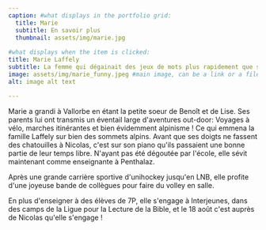 ```yaml
---
caption: #what displays in the portfolio grid:
  title: Marie
  subtitle: En savoir plus
  thumbnail: assets/img/marie.jpg
  
#what displays when the item is clicked:
title: Marie Laffely
subtitle: La femme qui dégainait des jeux de mots plus rapidement que son ombre.
image: assets/img/marie_funny.jpeg #main image, can be a link or a file in assets/img/portfolio
alt: image alt text

---
```

Marie a grandi à Vallorbe en étant la petite soeur de Benoît et de Lise. 
Ses parents lui ont transmis un éventail large d'aventures out-door: Voyages à vélo, marches itinérantes et bien évidemment alpinisme ! Ce qui emmena la famille Laffely sur bien des sommets alpins. Avant que ses doigts ne fassent des chatouilles à Nicolas, c'est sur son piano qu'ils passaient une bonne partie de leur temps libre. N'ayant pas été dégoutée par l'école, elle sévit maintenant comme enseignante à Penthalaz. 
 

Après une grande carrière sportive d'unihockey jusqu'en LNB, elle profite d'une joyeuse bande de collègues pour faire du volley en salle.

En plus d'enseigner à des élèves de 7P, elle s'engage à Interjeunes, dans des camps de la Ligue pour la Lecture de la Bible, et le 18 août c'est auprès de Nicolas qu'elle s'engage !
